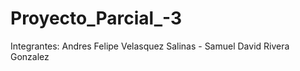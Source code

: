 # Proyecto_Parcial_-3


Integrantes:
Andres Felipe Velasquez Salinas - Samuel David Rivera Gonzalez
